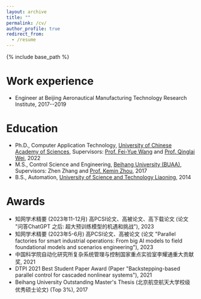 ```yaml
---
layout: archive
title: ""
permalink: /cv/
author_profile: true
redirect_from:
  - /resume
---
```


{% include base_path %}


Work experience
======
* Engineer at Beijing Aeronautical Manufacturing Technology Research Institute, 2017--2019 


Education
======
* Ph.D., Computer Application Technology, [University of Chinese Academy of Sciences](https://english.ucas.ac.cn/), Supervisors: [Prof. Fei-Yue Wang](https://scholar.google.com/citations?hl=zh-CN&user=_p0NBv0AAAAJ&view_op=list_works&sortby=pubdate) and [Prof. Qinglai Wei](https://scholar.google.com/citations?hl=zh-CN&user=YmPMH7oAAAAJ), 2022
* M.S., Control Science and Engineering, [Beihang University (BUAA)](https://ev.buaa.edu.cn/), Supervisors: Zhen Zhang and [Prof. Kemin Zhou](https://scholar.google.com/citations?hl=zh-CN&user=AatvTeoAAAAJ), 2017
* B.S., Automation, [University of Science and Technology Liaoning](https://www.ustl.edu.cn/), 2014


Awards
======
* 知网学术精要 (2023年11-12月) 高PCSI论文、高被论文、高下载论文 (论文 "问答ChatGPT 之后: 超大预训练模型的机遇和挑战"), 2023
* 知网学术精要 (2023年5-6月) 高PCSI论文、高被论文 (论文 "Parallel factories for smart industrial operations: From big AI models to field foundational models and scenarios engineering"), 2023
* 中国科学院自动化研究所复杂系统管理与控制国家重点实验室李耀通重大贡献奖, 2021
* DTPI 2021 Best Student Paper Award (Paper "Backstepping-based parallel control for cascaded nonlinear systems"), 2021
* Beihang University Outstanding Master's Thesis (北京航空航天大学校级优秀硕士论文) (Top 3%), 2017

